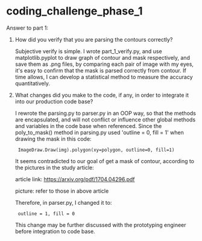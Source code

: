 # coding_challenge_phase_1

Answer to part 1:

1. How did you verify that you are parsing the contours correctly?
	
    Subjective verify is simple. I wrote part_1_verify.py, and use matplotlib.pyplot to draw graph of contour and mask respectively, and save them as .png files, by comparing each pair of image with my eyes, it's easy to confirm that the mask is parsed correctly from contour.
    If time allows, I can develop a statistical method to measure the accuracy quantitatively.
    
2. What changes did you make to the code, if any, in order to integrate it into our production code base? 
	
    I rewrote the parsing.py to parser.py in an OOP way, so that the methods are encapsulated, and will not conflict or influence other global methods and variables in the code base when referenced.
    Since the poly_to_mask() method in parsing.py used 'outline = 0, fill = 1' when drawing the mask in this code:
    
      	ImageDraw.Draw(img).polygon(xy=polygon, outline=0, fill=1)
      
    It seems contradicted to our goal of get a mask of contour, according to the pictures in the study article:
    
      article link: https://arxiv.org/pdf/1704.04296.pdf
      
      picture: refer to those in above article
      
		
	Therefore, in parser.py, I changed it to:
	
		outline = 1, fill = 0
		
	This change may be further discussed with the prototyping engineer before integration to code base.
		
